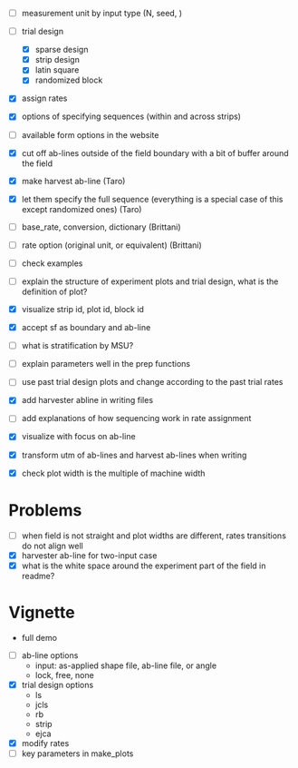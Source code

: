 + [ ] measurement unit by input type (N, seed, )
+ [ ] trial design
  + [x] sparse design
  + [x] strip design
  + [x] latin square
  + [x] randomized block
+ [x] assign rates
+ [x] options of specifying sequences (within and across strips)
+ [ ] available form options in the website 
+ [x] cut off ab-lines outside of the field boundary with a bit of buffer around the field
+ [x] make harvest ab-line (Taro)
+ [x] let them specify the full sequence (everything is a special case of this except randomized ones) (Taro)
+ [ ] base_rate, conversion, dictionary (Brittani)
+ [ ] rate option (original unit, or equivalent) (Brittani)
+ [ ] check examples
+ [ ] explain the structure of experiment plots and trial design, what is the definition of plot?
+ [x] visualize strip id, plot id, block id
+ [x] accept sf as boundary and ab-line
+ [ ] what is stratification by MSU?
+ [ ] explain parameters well in the prep functions
+ [ ] use past trial design plots and change according to the past trial rates
+ [x] add harvester abline in writing files
+ [ ] add explanations of how sequencing work in rate assignment
+ [x] visualize with focus on ab-line
+ [x] transform utm of ab-lines and harvest ab-lines when writing
+ [x] check plot width is the multiple of machine width


# Problems

+ [ ] when field is not straight and plot widths are different, rates transitions do not align well
+ [x] harvester ab-line for two-input case
+ [x] what is the white space around the experiment part of the field in readme?

# Vignette

+ full demo
+ [ ] ab-line options
  -  input: as-applied shape file, ab-line file, or angle
  -  lock, free, none 
+[x] trial design options
  + ls
  + jcls
  + rb
  + strip
  + ejca
+ [x] modify rates
+ [ ] key parameters in make_plots